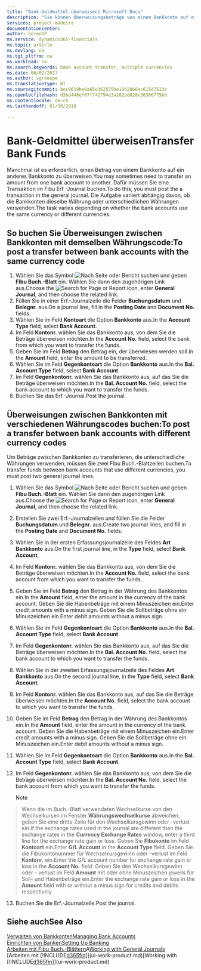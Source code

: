 ```yaml
---
title: "Bank-Geldmittel überweisen| Microsoft Docs"
description: "Sie können Überweisungsbeträge von einem Bankkonto auf ein anders übertragen, einschliesslich verschiedene Währungen, indem Sie die Transaktion im Fibu Erf.-Journal buchen."
services: project-madeira
documentationcenter: 
author: SorenGP
ms.service: dynamics365-financials
ms.topic: article
ms.devlang: na
ms.tgt_pltfrm: na
ms.workload: na
ms.search.keywords: bank account transfer, multiple currencies
ms.date: 06/02/2017
ms.author: sgroespe
ms.translationtype: HT
ms.sourcegitcommit: bec0619be0a65e3625759e13d2866ac615d7513c
ms.openlocfilehash: d3bd448ef67f742794e3a162bd828e38366775bb
ms.contentlocale: de-ch
ms.lasthandoff: 01/30/2018

---
```

# <a name="transfer-bank-funds"></a><span data-ttu-id="62ba9-103">Bank-Geldmittel überweisen</span><span class="sxs-lookup"><span data-stu-id="62ba9-103">Transfer Bank Funds</span></span>
<span data-ttu-id="62ba9-104">Manchmal ist es erforderlich, einen Betrag von einem Bankkonto auf ein anderes Bankkonto zu überweisen.</span><span class="sxs-lookup"><span data-stu-id="62ba9-104">You may sometimes need to transfer an amount from one bank account to another.</span></span> <span data-ttu-id="62ba9-105">Dafür müssen Sie eine Transaktion im Fibu Erf.-Journal buchen.</span><span class="sxs-lookup"><span data-stu-id="62ba9-105">To do this, you must post the a transaction in the general journal.</span></span> <span data-ttu-id="62ba9-106">Die Aufgabe variiert abhängig davon, ob die Bankkonten dieselbe Währung oder unterschiedlichen Währungen verwenden.</span><span class="sxs-lookup"><span data-stu-id="62ba9-106">The task varies depending on whether the bank accounts use the same currency or different currencies.</span></span>

## <a name="to-post-a-transfer-between-bank-accounts-with-the-same-currency-code"></a><span data-ttu-id="62ba9-107">So buchen Sie Überweisungen zwischen Bankkonten mit demselben Währungscode:</span><span class="sxs-lookup"><span data-stu-id="62ba9-107">To post a transfer between bank accounts with the same currency code</span></span>
1. <span data-ttu-id="62ba9-108">Wählen Sie das Symbol ![Nach Seite oder Bericht suchen](media/ui-search/search_small.png "Nach Seite ober Bericht suchen") und geben **Fibu Buch.-Blatt** ein. Wählen Sie dann den zugehörigen Link aus.</span><span class="sxs-lookup"><span data-stu-id="62ba9-108">Choose the ![Search for Page or Report](media/ui-search/search_small.png "Search for Page or Report icon") icon, enter **General Journal**, and then choose the related link.</span></span>
2. <span data-ttu-id="62ba9-109">Füllen Sie in einer Erf.-Journalzeile die Felder **Buchungsdatum** und **Belegnr.** aus.</span><span class="sxs-lookup"><span data-stu-id="62ba9-109">On a journal line, fill in the **Posting Date** and **Document No.** fields.</span></span>
3. <span data-ttu-id="62ba9-110">Wählen Sie im Feld **Kontoart** die Option **Bankkonto** aus.</span><span class="sxs-lookup"><span data-stu-id="62ba9-110">In the **Account Type** field, select **Bank Account**.</span></span>
4. <span data-ttu-id="62ba9-111">Im Feld **Kontonr.** wählen Sie das Bankkonto aus, von dem Sie die Beträge überweisen möchten.</span><span class="sxs-lookup"><span data-stu-id="62ba9-111">In the **Account No.** field, select the bank from which you want to transfer the funds.</span></span>
5. <span data-ttu-id="62ba9-112">Geben Sie im Feld **Betrag** den Betrag ein, der überwiesen werden soll.</span><span class="sxs-lookup"><span data-stu-id="62ba9-112">In the **Amount** field, enter the amount to be transferred.</span></span>
6. <span data-ttu-id="62ba9-113">Wählen Sie im Feld **Gegenkontoart** die Option **Bankkonto** aus.</span><span class="sxs-lookup"><span data-stu-id="62ba9-113">In the **Bal. Account Type** field, select **Bank Account**.</span></span>
7. <span data-ttu-id="62ba9-114">Im Feld **Gegenkontonr.** wählen Sie das Bankkonto aus, auf das Sie die Beträge überweisen möchten.</span><span class="sxs-lookup"><span data-stu-id="62ba9-114">In the **Bal. Account No.** field, select the bank account to which you want to transfer the funds.</span></span>
8. <span data-ttu-id="62ba9-115">Buchen Sie das Erf.-Journal.</span><span class="sxs-lookup"><span data-stu-id="62ba9-115">Post the journal.</span></span>

## <a name="to-post-a-transfer-between-bank-accounts-with-different-currency-codes"></a><span data-ttu-id="62ba9-116">Überweisungen zwischen Bankkonten mit verschiedenen Währungscodes buchen:</span><span class="sxs-lookup"><span data-stu-id="62ba9-116">To post a transfer between bank accounts with different currency codes</span></span>
<span data-ttu-id="62ba9-117">Um Beträge zwischen Bankkonten zu transferieren, die unterschiedliche Währungen verwenden, müssen Sie zwei Fibu Buch.-Blattzeilen buchen.</span><span class="sxs-lookup"><span data-stu-id="62ba9-117">To transfer funds between bank accounts that use different currencies, you must post two general journal lines.</span></span>

1. <span data-ttu-id="62ba9-118">Wählen Sie das Symbol ![Nach Seite oder Bericht suchen](media/ui-search/search_small.png "Nach Seite ober Bericht suchen") und geben **Fibu Buch.-Blatt** ein. Wählen Sie dann den zugehörigen Link aus.</span><span class="sxs-lookup"><span data-stu-id="62ba9-118">Choose the ![Search for Page or Report](media/ui-search/search_small.png "Search for Page or Report icon") icon, enter **General Journal**, and then choose the related link.</span></span>
2. <span data-ttu-id="62ba9-119">Erstellen Sie zwei Erf.-Journalzeilen und füllen Sie die Felder **Buchungsdatum** und **Belegnr.** aus.</span><span class="sxs-lookup"><span data-stu-id="62ba9-119">Create two journal lines, and fill in the **Posting Date** and **Document No.** fields.</span></span>
3. <span data-ttu-id="62ba9-120">Wählen Sie in der ersten Erfassungsjournalzeile des Feldes **Art** **Bankkonto** aus.</span><span class="sxs-lookup"><span data-stu-id="62ba9-120">On the first journal line, in the **Type** field, select **Bank Account**.</span></span>
4. <span data-ttu-id="62ba9-121">Im Feld **Kontonr.** wählen Sie das Bankkonto aus, von dem Sie die Beträge überweisen möchten.</span><span class="sxs-lookup"><span data-stu-id="62ba9-121">In the **Account No.** field, select the bank account from which you want to transfer the funds.</span></span>
5. <span data-ttu-id="62ba9-122">Geben Sie im Feld **Betrag** den Betrag in der Währung des Bankkontos ein.</span><span class="sxs-lookup"><span data-stu-id="62ba9-122">In the **Amount** field, enter the amount in the currency of the bank account.</span></span> <span data-ttu-id="62ba9-123">Geben Sie die Habenbeträge mit einem Minuszeichen ein.</span><span class="sxs-lookup"><span data-stu-id="62ba9-123">Enter credit amounts with a minus sign.</span></span> <span data-ttu-id="62ba9-124">Geben Sie die Sollbeträge ohne ein Minuszeichen ein.</span><span class="sxs-lookup"><span data-stu-id="62ba9-124">Enter debit amounts without a minus sign.</span></span>
6. <span data-ttu-id="62ba9-125">Wählen Sie im Feld **Gegenkontoart** die Option **Bankkonto** aus.</span><span class="sxs-lookup"><span data-stu-id="62ba9-125">In the **Bal. Account Type** field, select **Bank Account**.</span></span>
7. <span data-ttu-id="62ba9-126">Im Feld **Gegenkontonr.** wählen Sie das Bankkonto aus, auf das Sie die Beträge überweisen möchten.</span><span class="sxs-lookup"><span data-stu-id="62ba9-126">In the **Bal. Account No.** field, select the bank account to which you want to transfer the funds.</span></span>
8. <span data-ttu-id="62ba9-127">Wählen Sie in der zweiten Erfassungsjournalzeile des Feldes **Art** **Bankkonto** aus.</span><span class="sxs-lookup"><span data-stu-id="62ba9-127">On the second journal line, in the **Type** field, select **Bank Account**.</span></span>
9. <span data-ttu-id="62ba9-128">Im Feld **Kontonr.** wählen Sie das Bankkonto aus, auf das Sie die Beträge überweisen möchten.</span><span class="sxs-lookup"><span data-stu-id="62ba9-128">In the **Account No.** field, select the bank account to which you want to transfer the funds.</span></span>
10. <span data-ttu-id="62ba9-129">Geben Sie im Feld **Betrag** den Betrag in der Währung des Bankkontos ein.</span><span class="sxs-lookup"><span data-stu-id="62ba9-129">In the **Amount** field, enter the amount in the currency of the bank account.</span></span> <span data-ttu-id="62ba9-130">Geben Sie die Habenbeträge mit einem Minuszeichen ein.</span><span class="sxs-lookup"><span data-stu-id="62ba9-130">Enter credit amounts with a minus sign.</span></span> <span data-ttu-id="62ba9-131">Geben Sie die Sollbeträge ohne ein Minuszeichen ein.</span><span class="sxs-lookup"><span data-stu-id="62ba9-131">Enter debit amounts without a minus sign.</span></span>
11. <span data-ttu-id="62ba9-132">Wählen Sie im Feld **Gegenkontoart** die Option **Bankkonto** aus.</span><span class="sxs-lookup"><span data-stu-id="62ba9-132">In the **Bal. Account Type** field, select **Bank Account**.</span></span>  
12. <span data-ttu-id="62ba9-133">Im Feld **Gegenkontonr.** wählen Sie das Bankkonto aus, von dem Sie die Beträge überweisen möchten.</span><span class="sxs-lookup"><span data-stu-id="62ba9-133">In the **Bal. Account No.** field, select the bank account from which you want to transfer the funds.</span></span>

    > [!NOTE]  
>   <span data-ttu-id="62ba9-134">Wenn die im Buch.-Blatt verwendeten Wechselkurse von den Wechselkursen im Fenster **Währungswechselkurse** abweichen, geben Sie eine dritte Zeile für den Wechselkursgewinn oder -verlust ein.</span><span class="sxs-lookup"><span data-stu-id="62ba9-134">If the exchange rates used in the journal are different than the exchange rates in the **Currency Exchange Rates** window, enter a third line for the exchange rate gain or loss.</span></span> <span data-ttu-id="62ba9-135">Geben Sie **Fibukonto** im Feld **Kontoart** ein.</span><span class="sxs-lookup"><span data-stu-id="62ba9-135">Enter **G/L Account** in the **Account Type** field.</span></span> <span data-ttu-id="62ba9-136">Geben Sie die Fibukontonummer für Wechselkursgewinn oder -verlust im Feld **Kontonr.** ein.</span><span class="sxs-lookup"><span data-stu-id="62ba9-136">Enter the G/L account number for exchange rate gain or loss in the **Account No.** field.</span></span> <span data-ttu-id="62ba9-137">Geben Sie den Wechselkursgewinn oder - verlust im Feld **Amount** mit oder ohne Minuszeichen jeweils für Soll- und Habenbeträge ein.</span><span class="sxs-lookup"><span data-stu-id="62ba9-137">Enter the exchange rate gain or loss in the **Amount** field with or without a minus sign for credits and debits respectively.</span></span>
13. <span data-ttu-id="62ba9-138">Buchen Sie die Erf.-Journalzeile.</span><span class="sxs-lookup"><span data-stu-id="62ba9-138">Post the journal.</span></span>

## <a name="see-also"></a><span data-ttu-id="62ba9-139">Siehe auch</span><span class="sxs-lookup"><span data-stu-id="62ba9-139">See Also</span></span>
[<span data-ttu-id="62ba9-140">Verwalten von Bankkonten</span><span class="sxs-lookup"><span data-stu-id="62ba9-140">Managing Bank Accounts</span></span>](bank-manage-bank-accounts.md)  
[<span data-ttu-id="62ba9-141">Einrichten von Banken</span><span class="sxs-lookup"><span data-stu-id="62ba9-141">Setting Up Banking</span></span>](bank-setup-banking.md)  
<span data-ttu-id="62ba9-142">[Arbeiten mit Fibu Buch.-Blättern](ui-work-general-journals.md)A</span><span class="sxs-lookup"><span data-stu-id="62ba9-142">[Working with General Journals](ui-work-general-journals.md)</span></span>  
<span data-ttu-id="62ba9-143">[Arbeiten mit [!INCLUDE[d365fin](includes/d365fin_md.md)]](ui-work-product.md)</span><span class="sxs-lookup"><span data-stu-id="62ba9-143">[Working with [!INCLUDE[d365fin](includes/d365fin_md.md)]](ui-work-product.md)</span></span>

